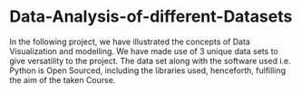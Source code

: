 # Data-Analysis-of-different-Datasets
In the following project, we have illustrated the concepts of Data Visualization and modelling. We have made use of 3 unique data sets to give versatility to the project. The data set along with the software used i.e. Python is Open Sourced, including the libraries used, henceforth, fulfilling the aim of the taken Course.

